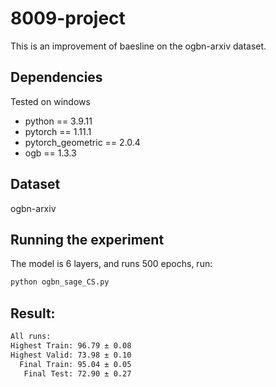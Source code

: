 # 8009-project
This is an improvement of baesline on the ogbn-arxiv dataset.

## Dependencies
Tested on windows

+ python == 3.9.11
+ pytorch == 1.11.1
+ pytorch_geometric == 2.0.4
+ ogb == 1.3.3

## Dataset
ogbn-arxiv

## Running the experiment
The model is 6 layers, and runs 500 epochs, run:

```bash
python ogbn_sage_CS.py
```

## Result:

```bash
All runs:
Highest Train: 96.79 ± 0.08
Highest Valid: 73.98 ± 0.10
  Final Train: 95.04 ± 0.05
   Final Test: 72.90 ± 0.27
```
